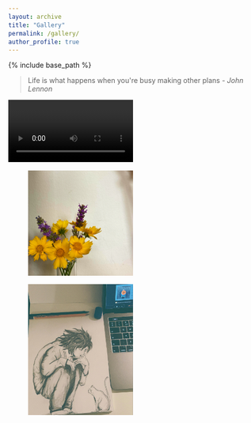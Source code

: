 ```yaml
---
layout: archive
title: "Gallery"
permalink: /gallery/
author_profile: true
---
```

{% include base_path %}

> Life is what happens when you're busy making other plans - *John Lennon*

<!-- <figure>
 <video src="/images/Gallery/IMG_3806.mov"></video>
 <figcaption>Collection-2.</figcaption>
</figure> -->

<video controls="controls" width="50%" name="Collection-0.">
  <source src="/images/Gallery/IMG_3806.mov">
</video>

<figure>
  <img src="/images/Gallery/img3.jpeg" alt="flower" style="width:50%">
  <!-- <figcaption>Collection-1.</figcaption> -->
</figure>

<figure>
  <img src="/images/Gallery/img2.jpeg" alt="somewhere" style="width:50%">
  <!-- <figcaption>Collection-2.</figcaption> -->
</figure>


